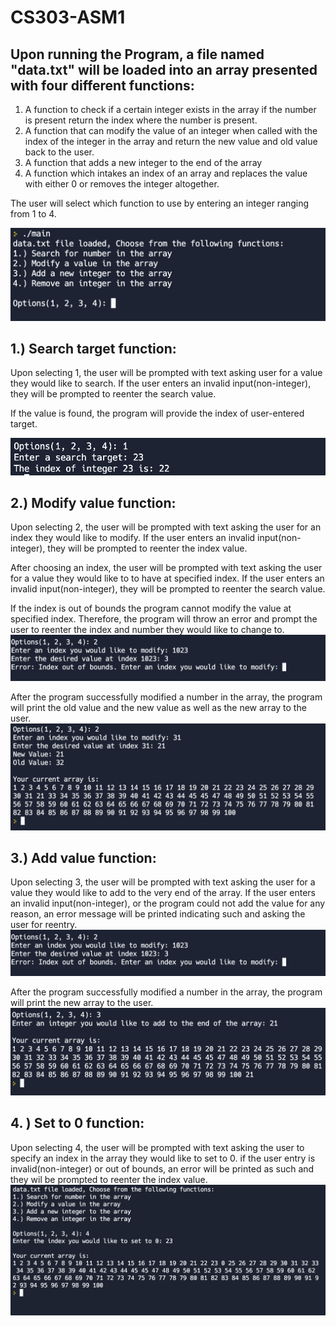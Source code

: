 # CS303-ASM1

## Upon running the Program, a file named "data.txt" will be loaded into an array presented with four different functions:
1) A function to check if a certain integer exists in the array if the number is present return the
index where the number is present.
2) A function that can modify the value of an integer when called with the index of the integer in
the array and return the new value and old value back to the user.
3) A function that adds a new integer to the end of the array
4) A function which intakes an index of an array and replaces the value with either 0 or removes
the integer altogether.


The user will select which function to use by entering an integer ranging from 1 to 4.

![alt text](https://github.com/pv747/CS303-ASM1/blob/e38901fa3ce69a7d7829bc04d3f29fc9c1fc9752/Screenshots/Select_functionality.png)

## 1.) Search target function:
Upon selecting 1, the user will be prompted with text asking user for a value they would like to search. If the user enters an invalid input(non-integer), they will be prompted to reenter the search value.

If the value is found, the program will provide the index of user-entered target.

![alt text](https://github.com/pv747/CS303-ASM1/blob/e38901fa3ce69a7d7829bc04d3f29fc9c1fc9752/Screenshots/Search_target.png)

## 2.) Modify value function:
Upon selecting 2, the user will be prompted with text asking the user for an index they would like to modify. If the user enters an invalid input(non-integer), they will be prompted to reenter the index value.

After choosing an index, the user will be prompted with text asking the user for a value they would like to to have at specified index. If the user enters an invalid input(non-integer), they will be prompted to reenter the search value.

If the index is out of bounds the program cannot modify the value at specified index. Therefore, the program will throw an error and prompt the user to reenter the index and number they would like to change to.
![alt text](https://github.com/pv747/CS303-ASM1/blob/e38901fa3ce69a7d7829bc04d3f29fc9c1fc9752/Screenshots/Index_out_of_bounds_err.png)

After the program successfully modified a number in the array, the program will print the old value and the new value as well as the new array to the user.
![alt text](https://github.com/pv747/CS303-ASM1/blob/e38901fa3ce69a7d7829bc04d3f29fc9c1fc9752/Screenshots/Modify_val.png)
## 3.) Add value function:
Upon selecting 3, the user will be prompted with text asking the user for a value they would like to add to the very end of the array. If the user enters an invalid input(non-integer), or the program could not add the value for any reason, an error message will be printed indicating such and asking the user for reentry.
![alt text](https://github.com/pv747/CS303-ASM1/blob/e38901fa3ce69a7d7829bc04d3f29fc9c1fc9752/Screenshots/Index_out_of_bounds_err.png)

After the program successfully modified a number in the array, the program will print the new array to the user.
![alt text](https://github.com/pv747/CS303-ASM1/blob/e38901fa3ce69a7d7829bc04d3f29fc9c1fc9752/Screenshots/Add_val.png)
## 4. ) Set to 0 function:
Upon selecting 4, the user will be prompted with text asking the user to specify an index in the array they would like to set to 0. if the user entry is invalid(non-integer) or out of bounds, an error will be printed as such and they wil be prompted to reenter the index value.
![alt text](https://github.com/pv747/CS303-ASM1/blob/e38901fa3ce69a7d7829bc04d3f29fc9c1fc9752/Screenshots/Remove_val.png)
